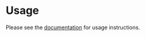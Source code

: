 # Usage

Please see the [documentation](https://www.authelia.com/integration/deployment/docker/#lite) for usage instructions.
